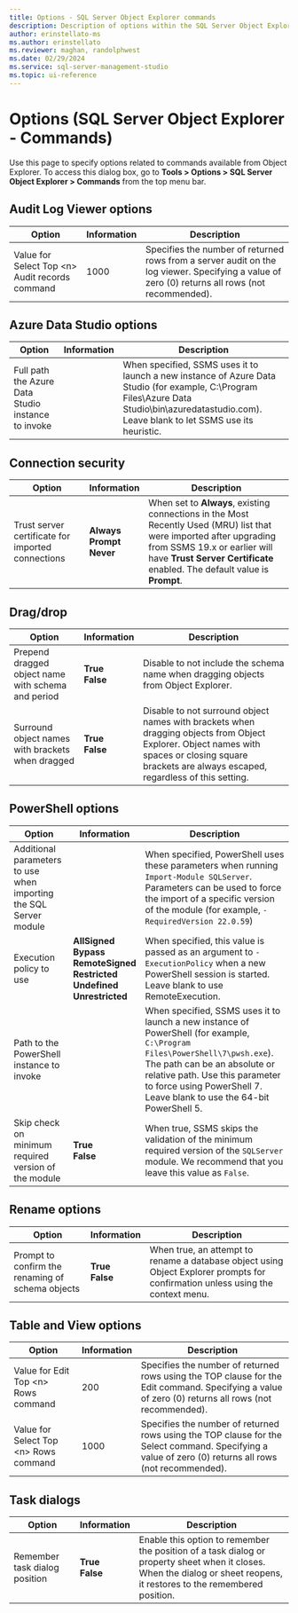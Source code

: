```yaml
---
title: Options - SQL Server Object Explorer commands
description: Description of options within the SQL Server Object Explorer - Commands window.
author: erinstellato-ms
ms.author: erinstellato
ms.reviewer: maghan, randolphwest
ms.date: 02/29/2024
ms.service: sql-server-management-studio
ms.topic: ui-reference
---
```


# Options (SQL Server Object Explorer - Commands)

Use this page to specify options related to commands available from Object Explorer. To access this dialog box, go to **Tools > Options > SQL Server Object Explorer > Commands** from the top menu bar.

## Audit Log Viewer options

| Option | Information | Description |
| --- | --- | --- |
| Value for Select Top \<n> Audit records command | 1000 | Specifies the number of returned rows from a server audit on the log viewer. Specifying a value of zero (0) returns all rows (not recommended). |

## Azure Data Studio options

| Option | Information | Description |
| --- | --- | --- |
| Full path the Azure Data Studio instance to invoke | | When specified, SSMS uses it to launch a new instance of Azure Data Studio (for example, C:\Program Files\Azure Data Studio\bin\azuredatastudio.com). Leave blank to let SSMS use its heuristic. |

## Connection security

| Option | Information | Description |
| --- | --- | --- |
| Trust server certificate for imported connections | **Always**<br />**Prompt**<br />**Never** | When set to **Always**, existing connections in the Most Recently Used (MRU) list that were imported after upgrading from SSMS 19.x or earlier will have **Trust Server Certificate** enabled. The default value is **Prompt**. |

## Drag/drop

| Option | Information | Description |
| --- | --- | --- |
| Prepend dragged object name with schema and period | **True**<br />**False** | Disable to not include the schema name when dragging objects from Object Explorer. |
| Surround object names with brackets when dragged | **True**<br />**False** | Disable to not surround object names with brackets when dragging objects from Object Explorer. Object names with spaces or closing square brackets are always escaped, regardless of this setting. |

## PowerShell options

| Option | Information | Description |
| --- | --- | --- |
| Additional parameters to use when importing the SQL Server module | | When specified, PowerShell uses these parameters when running `Import-Module SQLServer`. Parameters can be used to force the import of a specific version of the module (for example, `-RequiredVersion 22.0.59`) |
| Execution policy to use | **AllSigned**<br />**Bypass**<br />**RemoteSigned**<br />**Restricted**<br />**Undefined**<br />**Unrestricted** | When specified, this value is passed as an argument to `-ExecutionPolicy` when a new PowerShell session is started. Leave blank to use RemoteExecution. |
| Path to the PowerShell instance to invoke | | When specified, SSMS uses it to launch a new instance of PowerShell (for example, `C:\Program Files\PowerShell\7\pwsh.exe`). The path can be an absolute or relative path. Use this parameter to force using PowerShell 7. Leave blank to use the 64-bit PowerShell 5. |
| Skip check on minimum required version of the module | **True**<br />**False** | When true, SSMS skips the validation of the minimum required version of the `SQLServer` module. We recommend that you leave this value as `False`. |

## Rename options

| Option | Information | Description |
| --- | --- | --- |
| Prompt to confirm the renaming of schema objects | **True**<br />**False** | When true, an attempt to rename a database object using Object Explorer prompts for confirmation unless using the context menu. |

## Table and View options

| Option | Information | Description |
| --- | --- | --- |
| Value for Edit Top \<n> Rows command | 200 | Specifies the number of returned rows using the TOP clause for the Edit command. Specifying a value of zero (0) returns all rows (not recommended). |
| Value for Select Top \<n> Rows command | 1000 | Specifies the number of returned rows using the TOP clause for the Select command. Specifying a value of zero (0) returns all rows (not recommended). |

## Task dialogs

| Option | Information | Description |
| --- | --- | --- |
| Remember task dialog position | **True**<br />**False** | Enable this option to remember the position of a task dialog or property sheet when it closes. When the dialog or sheet reopens, it restores to the remembered position. |
